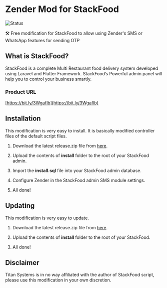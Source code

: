 # Zender Mod for StackFood

![Status](https://img.shields.io/badge/status-released-blue?style=for-the-badge)

🛠 Free modification for StackFood to allow using Zender's SMS or WhatsApp features for sending OTP

## What is StackFood?

StackFood is a complete Multi Restaurant food delivery system developed using Laravel and Flutter Framework. StackFood’s Powerful admin panel will help you to control your business smartly.

### Product URL

[https://bit.ly/3Wgaflb](https://bit.ly/3Wgaflb)

## Installation

This modification is very easy to install. It is basically modified controller files of the default script files.

1. Download the latest release.zip file from [here](https://github.com/titansys/zender-mod-stackfood/releases).

2. Upload the contents of **install** folder to the root of your StackFood admin.

3. Import the **install.sql** file into your StackFood admin database.

4. Configure Zender in the StackFood admin SMS module settings.

5. All done!

## Updating

This modification is very easy to update.

1. Download the latest release.zip file from [here](https://github.com/titansys/zender-mod-stackfood/releases).

2. Upload the contents of **install** folder to the root of your StackFood.

3. All done!

## Disclaimer

Titan Systems is in no way affiliated with the author of StackFood script, please use this modification in your own discretion.